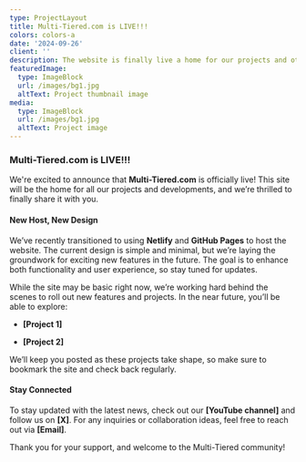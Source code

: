 ```yaml
---
type: ProjectLayout
title: Multi-Tiered.com is LIVE!!!
colors: colors-a
date: '2024-09-26'
client: ''
description: The website is finally live a home for our projects and other developments
featuredImage:
  type: ImageBlock
  url: /images/bg1.jpg
  altText: Project thumbnail image
media:
  type: ImageBlock
  url: /images/bg1.jpg
  altText: Project image
---
```

### Multi-Tiered.com is LIVE!!!

We're excited to announce that **Multi-Tiered.com** is officially live! This site will be the home for all our projects and developments, and we’re thrilled to finally share it with you.

#### New Host, New Design

We’ve recently transitioned to using **Netlify** and **GitHub Pages** to host the website. The current design is simple and minimal, but we’re laying the groundwork for exciting new features in the future. The goal is to enhance both functionality and user experience, so stay tuned for updates.

While the site may be basic right now, we’re working hard behind the scenes to roll out new features and projects. In the near future, you’ll be able to explore:

*   **\[Project 1]**

*   **\[Project 2]**

We’ll keep you posted as these projects take shape, so make sure to bookmark the site and check back regularly.

#### Stay Connected

To stay updated with the latest news, check out our **\[YouTube channel]** and follow us on **\[X]**. For any inquiries or collaboration ideas, feel free to reach out via **\[Email]**.

Thank you for your support, and welcome to the Multi-Tiered community!




